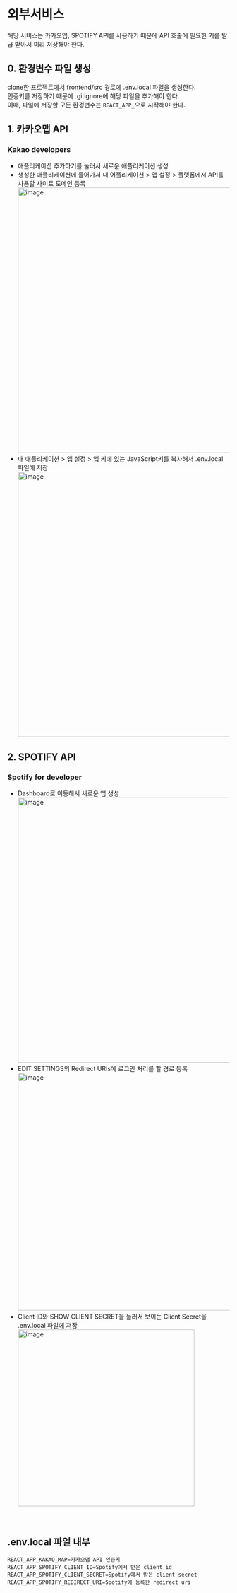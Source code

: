 # 외부서비스

해당 서비스는 카카오맵, SPOTIFY API를 사용하기 때문에 API 호출에 필요한 키를 발급 받아서 미리 저장해야 한다.

## 0. 환경변수 파일 생성

clone한 프로젝트에서 frontend/src 경로에 .env.local 파일을 생성한다.  
인증키를 저장하기 때문에 .gitignore에 해당 파일을 추가해야 한다.  
이때, 파일에 저장할 모든 환경변수는 `REACT_APP_`으로 시작해야 한다.

## 1. 카카오맵 API

### Kakao developers

- 애플리케이션 추가하기를 눌러서 새로운 애플리케이션 생성
- 생성한 애플리케이션에 들어가서 내 어플리케이션 > 앱 설정 > 플랫폼에서 API를 사용할 사이트 도메인 등록
  <img width="600" alt="image" src="https://user-images.githubusercontent.com/55791128/194349453-6f654455-9e66-4f6c-b2ec-20cb0f057b08.png">
- 내 애플리케이션 > 앱 설정 > 앱 키에 있는 JavaScript키를 복사해서 .env.local 파일에 저장
  <img width="600" alt="image" src="https://user-images.githubusercontent.com/55791128/194350179-580b3522-c78d-475c-93ad-d534e6ac3cad.JPG">

## 2. SPOTIFY API

### Spotify for developer

- Dashboard로 이동해서 새로운 앱 생성  
  <img width="600" alt="image" src="https://user-images.githubusercontent.com/55791128/194350491-853e3481-3202-4917-b98b-f84da4e7cece.png">
- EDIT SETTINGS의 Redirect URIs에 로그인 처리를 할 경로 등록  
  <img width="538" alt="image" src="https://user-images.githubusercontent.com/55791128/194350749-358f048b-b897-4920-a736-61387755442d.png">
- Client ID와 SHOW CLIENT SECRET을 눌러서 보이는 Client Secret을 .env.local 파일에 저장
  <img width="400" alt="image" src="https://user-images.githubusercontent.com/55791128/194351174-db86943e-2d84-473d-905c-f78c6e1055c6.JPG">

<br />

## .env.local 파일 내부

```
REACT_APP_KAKAO_MAP=카카오맵 API 인증키
REACT_APP_SPOTIFY_CLIENT_ID=Spotify에서 받은 client id
REACT_APP_SPOTIFY_CLIENT_SECRET=Spotify에서 받은 client secret
REACT_APP_SPOTIFY_REDIRECT_URI=Spotify에 등록한 redirect uri
```
